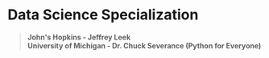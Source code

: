 # Data Science Specialization
> **John's Hopkins - Jeffrey Leek**<br>
> **University of Michigan - Dr. Chuck Severance (Python for Everyone)**

